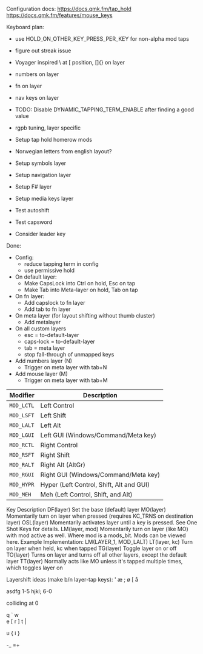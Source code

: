 Configuration docs:
<https://docs.qmk.fm/tap_hold>
<https://docs.qmk.fm/features/mouse_keys>

Keyboard plan:

- use HOLD_ON_OTHER_KEY_PRESS_PER_KEY for non-alpha mod taps
- figure out streak issue

- Voyager inspired \ at [ position, []{} on layer
- numbers on layer
- fn on layer
- nav keys on layer

- TODO: Disable DYNAMIC_TAPPING_TERM_ENABLE after finding a good value
- rgpb tuning, layer specific
- Setup tap hold homerow mods
- Norwegian letters from english layout?
- Setup symbols layer
- Setup navigation layer
- Setup F# layer
- Setup media keys layer
- Test autoshift
- Test capsword
- Consider leader key

Done:

- Config:
  - reduce tapping term in config
  - use permissive hold
- On default layer:
  - Make CapsLock into Ctrl on hold, Esc on tap
  - Make Tab into Meta-layer on hold, Tab on tap
- On fn layer:
  - Add capslock to fn layer
  - Add tab to fn layer
- On meta layer (for layout shifting without thumb cluster)
  - Add metalayer
- On all custom layers
  - esc = to-default-layer
  - caps-lock = to-default-layer
  - tab = meta layer
  - stop fall-through of unmapped keys
- Add numbers layer (N)
  - Trigger on meta layer with tab+N
- Add mouse layer (M)
  - Trigger on meta layer with tab+M

|Modifier  |Description                             |
|----------|----------------------------------------|
|`MOD_LCTL`|Left Control                            |
|`MOD_LSFT`|Left Shift                              |
|`MOD_LALT`|Left Alt                                |
|`MOD_LGUI`|Left GUI (Windows/Command/Meta key)     |
|`MOD_RCTL`|Right Control                           |
|`MOD_RSFT`|Right Shift                             |
|`MOD_RALT`|Right Alt (AltGr)                       |
|`MOD_RGUI`|Right GUI (Windows/Command/Meta key)    |
|`MOD_HYPR`|Hyper (Left Control, Shift, Alt and GUI)|
|`MOD_MEH` |Meh (Left Control, Shift, and Alt)      |

Key Description
DF(layer) Set the base (default) layer
MO(layer) Momentarily turn on layer when pressed (requires KC_TRNS on destination layer)
OSL(layer) Momentarily activates layer until a key is pressed. See One Shot Keys for details.
LM(layer, mod) Momentarily turn on layer (like MO) with mod active as well. Where mod is a mods_bit. Mods can be viewed here. Example Implementation: LM(LAYER_1, MOD_LALT)
LT(layer, kc) Turn on layer when held, kc when tapped
TG(layer) Toggle layer on or off
TO(layer) Turns on layer and turns off all other layers, except the default layer
TT(layer) Normally acts like MO unless it's tapped multiple times, which toggles layer on

Layershift ideas (make b/n layer-tap keys):
' æ
; ø
\[ å

asdfg 1-5
hjkl; 6-0

colliding at 0

q \`
w \
e \[
r \]
t |

u {
i }

-\_
=+

